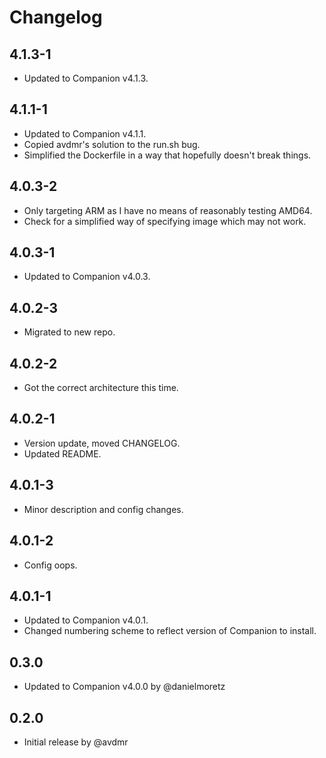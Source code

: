 # Changelog

## 4.1.3-1
- Updated to Companion v4.1.3.

## 4.1.1-1
- Updated to Companion v4.1.1.
- Copied avdmr's solution to the run.sh bug.
- Simplified the Dockerfile in a way that hopefully doesn't break things.

## 4.0.3-2
- Only targeting ARM as I have no means of reasonably testing AMD64.
- Check for a simplified way of specifying image which may not work.

## 4.0.3-1
- Updated to Companion v4.0.3.

## 4.0.2-3
- Migrated to new repo.

## 4.0.2-2
- Got the correct architecture this time.

## 4.0.2-1
- Version update, moved CHANGELOG.
- Updated README.

## 4.0.1-3
- Minor description and config changes.

## 4.0.1-2
- Config oops.

## 4.0.1-1
- Updated to Companion v4.0.1.
- Changed numbering scheme to reflect version of Companion to install.

## 0.3.0
- Updated to Companion v4.0.0 by @danielmoretz

## 0.2.0
- Initial release by @avdmr
